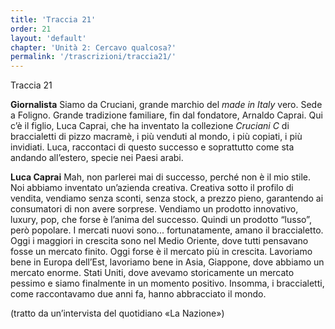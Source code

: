 ```yaml
---
title: 'Traccia 21'
order: 21
layout: 'default'
chapter: 'Unità 2: Cercavo qualcosa?'
permalink: '/trascrizioni/traccia21/'
---
```


Traccia 21

**Giornalista** Siamo da Cruciani, grande marchio del _made in Italy_ vero. Sede a Foligno. Grande tradizione familiare, fin dal fondatore, Arnaldo Caprai. Qui c’è il figlio, Luca Caprai, che ha inventato la collezione _Cruciani C_ di braccialetti di pizzo macramè, i più venduti al mondo, i più copiati, i più invidiati. Luca, raccontaci di questo successo e soprattutto come sta andando all’estero, specie nei Paesi arabi.

**Luca Caprai** Mah, non parlerei mai di successo, perché non è il mio stile. Noi abbiamo inventato un’azienda creativa. Creativa sotto il profilo di vendita, vendiamo senza sconti, senza stock, a prezzo pieno, garantendo ai consumatori di non avere sorprese. Vendiamo un prodotto innovativo, luxury, pop, che forse è l’anima del successo. Quindi un prodotto “lusso”, però popolare. I mercati nuovi sono... fortunatamente, amano il braccialetto. Oggi i maggiori in crescita sono nel Medio Oriente, dove tutti pensavano fosse un mercato finito. Oggi forse è il mercato più in crescita. Lavoriamo bene in Europa dell’Est, lavoriamo bene in Asia, Giappone, dove abbiamo un mercato enorme. Stati Uniti, dove avevamo storicamente un mercato pessimo e siamo finalmente in un momento positivo. Insomma, i braccialetti, come raccontavamo due anni fa, hanno abbracciato il mondo.

(tratto da un’intervista del quotidiano «La Nazione»)

